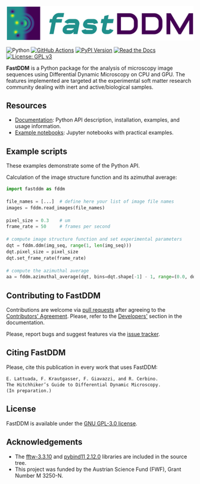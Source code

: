 ![FastDDM](docs/source/fastddm-logo-horizontal.svg)

![Python](https://img.shields.io/badge/python-3.9%20|%203.12-blue)
[![GitHub Actions](https://github.com/somexlab/fastddm/actions/workflows/test.yml/badge.svg?branch=main)](https://github.com/somexlab/fastddm/actions/workflows/test.yml)
[![PyPI Version](https://badge.fury.io/py/fastddm.svg)](https://pypi.org/project/fastddm/)
[![Read the Docs](https://readthedocs.org/projects/fastddm/badge/?version=latest)](https://fastddm.readthedocs.io/en/latest/?badge=latest)
[![License: GPL v3](https://img.shields.io/badge/License-GPLv3-blue.svg)](LICENSE)

**FastDDM** is a Python package for the analysis of microscopy image sequences using Differential Dynamic Microscopy on CPU and GPU.
The features implemented are targeted at the experimental soft matter research community dealing with inert and active/biological samples.

## Resources
- [Documentation](https://fastddm.readthedocs.io/):
  Python API description, installation, examples, and usage information.
- [Example notebooks](https://github.com/somexlab/fastddm-tutorials):
  Jupyter notebooks with practical examples.

## Example scripts
These examples demonstrate some of the Python API.

Calculation of the image structure function and its azimuthal average:

```python
import fastddm as fddm

file_names = [...]  # define here your list of image file names 
images = fddm.read_images(file_names)

pixel_size = 0.3    # um
frame_rate = 50     # frames per second
    
# compute image structure function and set experimental parameters
dqt = fddm.ddm(img_seq, range(1, len(img_seq)))
dqt.pixel_size = pixel_size
dqt.set_frame_rate(frame_rate)

# compute the azimuthal average
aa = fddm.azimuthal_average(dqt, bins=dqt.shape[-1] - 1, range=(0.0, dqt.ky[-1]))
```

## Contributing to FastDDM
Contributions are welcome via [pull requests](https://github.com/somexlab/fastddm/pulls) after
agreeing to the [Contributors' Agreement](https://github.com/somexlab/fastddm/CONTRIBUTING.rst).
Please, refer to the [Developers'](https://fastddm.readthedocs.io/en/latest/contributing.html) section in the documentation.

Please, report bugs and suggest features via the [issue tracker](https://github.com/somexlab/fastddm/issues).

## Citing FastDDM
Please, cite this publication in every work that uses FastDDM:

    E. Lattuada, F. Krautgasser, F. Giavazzi, and R. Cerbino.
    The Hitchhiker’s Guide to Differential Dynamic Microscopy.
    (In preparation.)

## License
FastDDM is available under the [GNU GPL-3.0 license](LICENSE).

## Acknowledgements
* The [fftw-3.3.10](https://www.fftw.org/) and [pybind11 2.12.0](https://github.com/pybind/pybind11) libraries are included in the source tree.
* This project was funded by the Austrian Science Fund (FWF), Grant Number M 3250-N.
